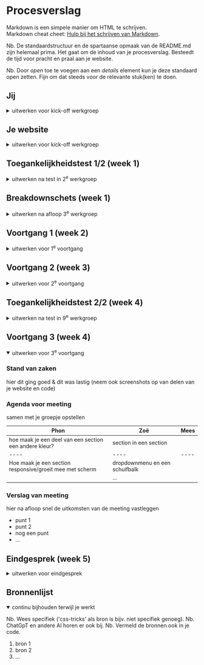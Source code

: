 # Procesverslag
Markdown is een simpele manier om HTML te schrijven.  
Markdown cheat cheet: [Hulp bij het schrijven van Markdown](https://github.com/adam-p/markdown-here/wiki/Markdown-Cheatsheet).

Nb. De standaardstructuur en de spartaanse opmaak van de README.md zijn helemaal prima. Het gaat om de inhoud van je procesverslag. Besteedt de tijd voor pracht en praal aan je website.

Nb. Door *open* toe te voegen aan een *details* element kun je deze standaard open zetten. Fijn om dat steeds voor de relevante stuk(ken) te doen.





## Jij

<details>
  <summary>uitwerken voor kick-off werkgroep</summary>

  ### Auteur:
  Mees van Wijngaarden

  #### Je startniveau:
  Rood

  #### Je focus:
  surface plane
 
</details>





## Je website

<details>
  <summary>uitwerken voor kick-off werkgroep</summary>

  ### Je opdracht:
  link naar de website die je gaat namaken óf de naam/omschrijving van je eigen ontwerp <br>
  <a href="https://www.apple.com/nl/">apple.com</a>
  #### Screenshot(s) van de eerste pagina (small screen): 
  homepage  
  <img src="readme-images/homepage.png" width="375px" alt="homepage van apple">

  #### Screenshot(s) van de tweede pagina (small screen):
  hier de naam van de pagina  <br>

  <img src="readme-images/Store.pdf" width="375px" alt="store pagina van apple">
 
</details>



## Toegankelijkheidstest 1/2 (week 1)

<details>
  <summary>uitwerken na test in 2<sup>e</sup> werkgroep</summary>

  ### Bevindingen
  Lijst met je bevindingen die in de test naar voren kwamen: <br>
  <img src="readme-images/screenreader1.jpg" width="375px" alt="afbeelding 1 van de screenreader">
  <img src="readme-images/screenreader2.jpg" width="375px" alt="afbeelding 2 van de screenreader">

</details>



## Breakdownschets (week 1)

<details>
  <summary>uitwerken na afloop 3<sup>e</sup> werkgroep</summary>

  ### de hele pagina: 
  <img src="readme-images/breakdown schets.jpg" width="375px" alt="omschrijving van de pagina">

  ### dynamisch deel (bijv menu): 
  <img src="readme-images/breakdown schets 2.jpg" width="375px" alt="breakdown van een dynamisch deel">


</details>





## Voortgang 1 (week 2)

<details>
  <summary>uitwerken voor 1<sup>e</sup> voortgang</summary>

  ### Stand van zaken
  hier dit ging goed & dit was lastig (neem ook screenshots op van delen van je website en code)


  ### Agenda voor meeting
  samen met je groepje opstellen

  | Silke                       | Bink               | Phon                          | Zoë                        | Mees    |
  | ---                         | ---                | ----                          | ---                        | ---     |
  |breakdownschets naar kijken  | divjes kijken      |GIF op site stil kunnen zetten | detailvraag/html css vraag |Font face|
  |                             |                    | ----                          |                            |         |
  | ...                         | ...                |  button in button             | ...                        |         |
  | ...                         | ...                |                               | ...                        |         |
 
  ### Verslag van meeting
  hier na afloop snel de uitkomsten van de meeting vastleggen

  - punt 1
  - punt 2
  - nog een punt
  - ...

</details>





## Voortgang 2 (week 3)

<details>
  <summary>uitwerken voor 2<sup>e</sup> voortgang</summary>

  ### Stand van zaken
  hier dit ging goed & dit was lastig (neem ook screenshots op van delen van je website en code)


  ### Agenda voor meeting
  samen met je groepje opstellen

  | Silke                       | Phon                                          | Zoë                          | Mees                                                  |
  | ---                         | ----                                          | ---                          | ---                                                   |
  |                             |iets responsive maken, hoe?                    | button in het midden krijgen |twee a elementen naast elkaar alignen en centreren     |
  |                             |----                                           | ----                         | ----                                                  |
  | ...                         | moet in elke css de root aangesproken worden? |een verticale schuifbare lijst|Een gif rippen van apple en implementeren in eigen site|
  | ...                         |                                               | ...                          |                                                       |


  ### Verslag van meeting
  hier na afloop snel de uitkomsten van de meeting vastleggen

  - punt 1
  - punt 2
  - nog een punt
- ...

</details>





## Toegankelijkheidstest 2/2 (week 4)

<details>
  <summary>uitwerken na test in 9<sup>e</sup> werkgroep</summary>

  ### Bevindingen
  Lijst met je bevindingen die in de test naar voren kwamen (geef ook aan wat er verbeterd is):

</details>





## Voortgang 3 (week 4)

<details open>
  <summary>uitwerken voor 3<sup>e</sup> voortgang</summary>

  ### Stand van zaken
  hier dit ging goed & dit was lastig (neem ook screenshots op van delen van je website en code)


  ### Agenda voor meeting
  samen met je groepje opstellen

| Phon                                                   | Zoë                          | Mees |
| ----                                                   | ---                          | ---  |
|hoe maak je een deel van een section een andere kleur?  | section in een section       |      |
|----                                                    | ----                         | ---- |
|Hoe maak je een section responsive/groeit mee met scherm|dropdownmenu en een schuifbalk|      |
|                                                        | ...                          |      |

  ### Verslag van meeting
  hier na afloop snel de uitkomsten van de meeting vastleggen

  - punt 1
  - punt 2
  - nog een punt
  - ...

</details>





## Eindgesprek (week 5)

<details>
  <summary>uitwerken voor eindgesprek</summary>

  ### Je uitkomst - karakteristiek screenshots:
  <img src="readme-images/dummy-plaatje.jpg" width="375px" alt="uitomst opdracht 1">


  ### Dit ging goed/Heb ik geleerd: 
  Korte omschrijving met plaatjes

  <img src="readme-images/dummy-plaatje.jpg" width="375px" alt="top">


  ### Dit was lastig/Is niet gelukt:
  Korte omschrijving met plaatjes

  <img src="readme-images/dummy-plaatje.jpg" width="375px" alt="bummer">
</details>





## Bronnenlijst

<details open>
  <summary>continu bijhouden terwijl je werkt</summary>

  Nb. Wees specifiek ('css-tricks' als bron is bijv. niet specifiek genoeg). 
  Nb. ChatGpT en andere AI horen er ook bij.
  Nb. Vermeld de bronnen ook in je code.

  1. bron 1
  2. bron 2
  3. ...

</details>
